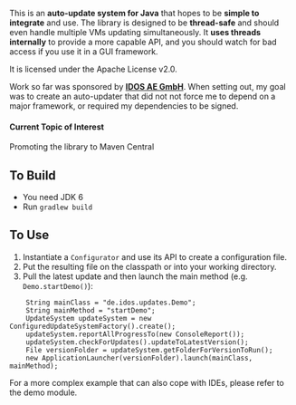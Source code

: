 This is an **auto-update system for Java** that hopes to be **simple to integrate** and use.
The library is designed to be **thread-safe** and should even handle multiple VMs updating simultaneously.
It **uses threads internally** to provide a more capable API,
 and you should watch for bad access if you use it in a GUI framework.

It is licensed under the Apache License v2.0.

Work so far was sponsored by **[IDOS AE GmbH](http://www.idos.de)**.
When setting out, my goal was to create an auto-updater that did not not force me to depend on a major framework, or required my dependencies to be signed.

#### Current Topic of Interest
Promoting the library to Maven Central

## To Build
* You need JDK 6
* Run ``gradlew build``

## To Use
1. Instantiate a ``Configurator`` and use its API to create a configuration file.
2. Put the resulting file on the classpath or into your working directory.
3. Pull the latest update and then launch the main method (e.g. ``Demo.startDemo()``):

```
    String mainClass = "de.idos.updates.Demo";
    String mainMethod = "startDemo";
    UpdateSystem updateSystem = new ConfiguredUpdateSystemFactory().create();
    updateSystem.reportAllProgressTo(new ConsoleReport());
    updateSystem.checkForUpdates().updateToLatestVersion();
    File versionFolder = updateSystem.getFolderForVersionToRun();
    new ApplicationLauncher(versionFolder).launch(mainClass, mainMethod);
```

For a more complex example that can also cope with IDEs, please refer to the demo module.